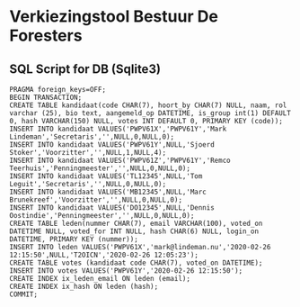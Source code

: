# Verkiezingstool Bestuur De Foresters



## SQL Script for DB (Sqlite3)
	PRAGMA foreign_keys=OFF;
	BEGIN TRANSACTION;
	CREATE TABLE kandidaat(code CHAR(7), hoort_by CHAR(7) NULL, naam, rol varchar (25), bio text, aangemeld_op DATETIME, is_group int(1) DEFAULT 0, hash VARCHAR(150) NULL, votes INT DEFAULT 0, PRIMARY KEY (code));
	INSERT INTO kandidaat VALUES('PWPV61X','PWPV61Y','Mark Lindeman','Secretaris','',NULL,0,NULL,0);
	INSERT INTO kandidaat VALUES('PWPV61Y',NULL,'Sjoerd Stoker','Voorzitter','',NULL,1,NULL,4);
	INSERT INTO kandidaat VALUES('PWPV61Z','PWPV61Y','Remco Teerhuis','Penningmeester','',NULL,0,NULL,0);
	INSERT INTO kandidaat VALUES('TL12345',NULL,'Tom Leguit','Secretaris','',NULL,0,NULL,0);
	INSERT INTO kandidaat VALUES('MB12345',NULL,'Marc Brunekreef','Voorzitter','',NULL,0,NULL,0);
	INSERT INTO kandidaat VALUES('DO12345',NULL,'Dennis Oostindie','Penningmeester','',NULL,0,NULL,0);
	CREATE TABLE leden(nummer CHAR(7), email VARCHAR(100), voted_on DATETIME NULL, voted_for INT NULL, hash CHAR(6) NULL, login_on DATETIME, PRIMARY KEY (nummer));
	INSERT INTO leden VALUES('PWPV61X','mark@lindeman.nu','2020-02-26 12:15:50',NULL,'T2OICN','2020-02-26 12:05:23');
	CREATE TABLE votes (kandidaat code CHAR(7), voted_on DATETIME);
	INSERT INTO votes VALUES('PWPV61Y','2020-02-26 12:15:50');
	CREATE INDEX ix_leden_email ON leden (email);
	CREATE INDEX ix_hash ON leden (hash);
	COMMIT;
    

